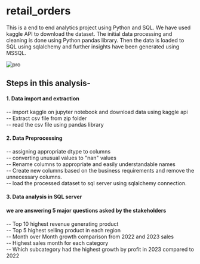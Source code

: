 # retail_orders

This is a end to end analytics project using Python and SQL. We have used kaggle API to download the dataset. The initial data processing and cleaning is done using Python pandas library. Then the data is loaded to SQL using sqlalchemy and further insights have been generated using MSSQL.


![pro](https://github.com/vkyadav-26/retail_orders/assets/32729513/c6d1c918-ecf9-4b12-92fb-313550ea5017)

## Steps in this analysis-

#### 1. Data import and extraction
   -- import kaggle on jupyter notebook and download data using kaggle api </br>
   -- Extract csv file from zip folder</br>
   -- read the csv file using pandas library</br>

#### 2. Data Preprocessing
   -- assigning appropriate dtype to columns</br>
   -- converting unusual values to "nan" values</br>
   -- Rename columns to appropriate and easily understandable names</br>
   -- Create new columns based on the business requirements and remove the unnecessary columns.</br>
   -- load the processed dataset to sql server using sqlalchemy connection.</br>

#### 3. Data analysis in SQL server
   #### we are answering 5 major questions asked by the stakeholders
   -- Top 10 highest revenue generating product </br>
   -- Top 5 highest selling product in each region </br>
   -- Month over Month growth comparison from 2022 and 2023 sales </br>
   -- Highest sales month for each category </br>
   -- Which subcategory had the highest growth by profit in 2023 compared to 2022 </br>
   





